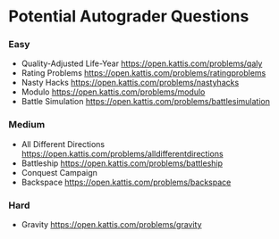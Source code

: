 # Potential Autograder Questions

### Easy

- Quality-Adjusted Life-Year https://open.kattis.com/problems/qaly
- Rating Problems https://open.kattis.com/problems/ratingproblems
- Nasty Hacks https://open.kattis.com/problems/nastyhacks
- Modulo https://open.kattis.com/problems/modulo
- Battle Simulation https://open.kattis.com/problems/battlesimulation

### Medium
- All Different Directions https://open.kattis.com/problems/alldifferentdirections
- Battleship https://open.kattis.com/problems/battleship
- Conquest Campaign
- Backspace https://open.kattis.com/problems/backspace

### Hard
- Gravity https://open.kattis.com/problems/gravity

